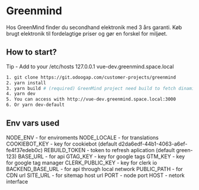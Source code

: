 # Greenmind

Hos GreenMind finder du secondhand elektronik med 3 års garanti. Køb brugt elektronik til fordelagtige priser og gør en forskel for miljøet.

## How to start?

Tip - Add to your /etc/hosts
127.0.0.1       vue-dev.greenmind.space.local

```sh
1. git clone https://git.odoogap.com/customer-projects/greenmind
2. yarn install
3. yarn build # (required) GreenMind project need build to fetch dinamic routes from ODOO
4. yarn dev
5. You can access with http://vue-dev.greenmind.space.local:3000
6. Or yarn dev-default 
```

## Env vars used

NODE_ENV - for enviroments
NODE_LOCALE - for translations
COOKIEBOT_KEY - key for cookiebot (default d2da6edf-44b1-4063-a6ef-fe4f37edeb0c)
REBUILD_TOKEN - token to refresh aplication (default green-123)
BASE_URL - for api
GTAG_KEY - key for google tags
GTM_KEY - key for google tag manager
CLERK_PUBLIC_KEY - key for clerk io
BACKEND_BASE_URL - for api through local network
PUBLIC_PATH - for CDN url
SITE_URL - for sitemap host url
PORT - node port
HOST - netork interface
